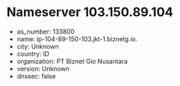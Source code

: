 # Nameserver 103.150.89.104

* as_number: 133800
* name: ip-104-89-150-103.jkt-1.biznetg.io.
* city: Unknown
* country: ID
* organization: PT Biznet Gio Nusantara
* version: Unknown
* dnssec: false
